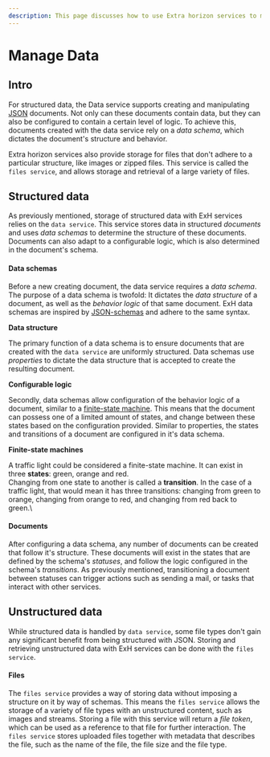 ```yaml
---
description: This page discusses how to use Extra horizon services to manage data.
---
```


# Manage Data

## Intro <a href="markdown-header-introduction" id="markdown-header-introduction"></a>

For structured data, the Data service supports creating and manipulating [JSON](https://www.json.org) documents. Not only can these documents contain data, but they can also be configured to contain a certain level of logic. To achieve this, documents created with the data service rely on a _data schema_, which dictates the document's structure and behavior.

Extra horizon services also provide storage for files that don't adhere to a particular structure, like images or zipped files. This service is called the `files service`, and allows storage and retrieval of a large variety of files.

## Structured data <a href="markdown-header-structured-data" id="markdown-header-structured-data"></a>

As previously mentioned, storage of structured data with ExH services relies on the `data service`. This service stores data in structured _documents_ and uses _data schemas_ to determine the structure of these documents. Documents can also adapt to a configurable logic, which is also determined in the document's schema.

#### Data schemas <a href="markdown-header-data-schemas" id="markdown-header-data-schemas"></a>

Before a new creating document, the data service requires a _data schema_. The purpose of a data schema is twofold: It dictates the _data structure_ of a document, as well as the _behavior logic_ of that same document. ExH data schemas are inspired by [JSON-schemas](http://json-schema.org) and adhere to the same syntax.

**Data structure**

The primary function of a data schema is to ensure documents that are created with the `data service` are uniformly structured. Data schemas use _properties_ to dictate the data structure that is accepted to create the resulting document.

**Configurable logic**

Secondly, data schemas allow configuration of the behavior logic of a document, similar to a [finite-state machine](https://en.wikipedia.org/wiki/Finite-state\_machine). This means that the document can possess one of a limited amount of states, and change between these states based on the configuration provided. Similar to properties, the states and transitions of a document are configured in it's data schema.

**Finite-state machines**

A traffic light could be considered a finite-state machine. It can exist in three **states**: green, orange and red.\
Changing from one state to another is called a **transition**. In the case of a traffic light, that would mean it has three transitions: changing from green to orange, changing from orange to red, and changing from red back to green.\


#### Documents <a href="markdown-header-documents" id="markdown-header-documents"></a>

After configuring a data schema, any number of documents can be created that follow it's structure. These documents will exist in the states that are defined by the schema's _statuses_, and follow the logic configured in the schema's _transitions_. As previously mentioned, transitioning a document between statuses can trigger actions such as sending a mail, or tasks that interact with other services.

## Unstructured data <a href="markdown-header-unstructured-data" id="markdown-header-unstructured-data"></a>

While structured data is handled by `data service`, some file types don't gain any significant benefit from being structured with JSON. Storing and retrieving unstructured data with ExH services can be done with the `files service`.

#### Files <a href="markdown-header-files" id="markdown-header-files"></a>

The `files service` provides a way of storing data without imposing a structure on it by way of schemas. This means the `files service` allows the storage of a variety of file types with an unstructured content, such as images and streams. Storing a file with this service will return a _file token_, which can be used as a reference to that file for further interaction. The `files service` stores uploaded files together with metadata that describes the file, such as the name of the file, the file size and the file type.
